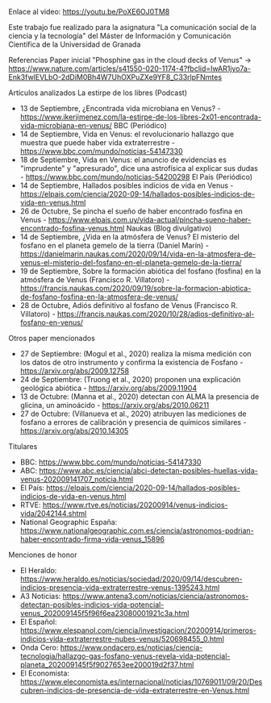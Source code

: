 Enlace al video: https://youtu.be/PoXE6OJ0TM8

Este trabajo fue realizado para la asignatura "La comunicación social de la ciencia y la tecnología" del Máster de Información y Comunicación Científica de la Universidad de Granada

Referencias
Paper inicial
"Phosphine gas in the cloud decks of Venus" -> https://www.nature.com/articles/s41550-020-1174-4?fbclid=IwAR1jyo7a-Enk3fwlEVLbO-2dDiM0Bh4W7UhOXPuZXe9YF8_C33rlpFNmtes

Artículos analizados
La estirpe de los libres (Podcast)
- 13 de Septiembre, ¿Encontrada vida microbiana en Venus? - https://www.ikerjimenez.com/la-estirpe-de-los-libres-2x01-encontrada-vida-microbiana-en-venus/
BBC (Periódico)
- 14 de Septiembre, Vida en Venus: el revolucionario hallazgo que muestra que puede haber vida extraterrestre - https://www.bbc.com/mundo/noticias-54147330
- 18 de Septiembre, Vida en Venus: el anuncio de evidencias es "imprudente" y "apresurado", dice una astrofísica al explicar sus dudas - https://www.bbc.com/mundo/noticias-54200298
El País (Periódico)
- 14 de Septiembre, Hallados posibles indicios de vida en Venus - https://elpais.com/ciencia/2020-09-14/hallados-posibles-indicios-de-vida-en-venus.html
- 26 de Octubre, Se pincha el sueño de haber encontrado fosfina en Venus - https://www.elpais.com.uy/vida-actual/pincha-sueno-haber-encontrado-fosfina-venus.html
Naukas (Blog divulgativo)
- 14 de Septiembre, ¿Vida en la atmósfera de Venus? El misterio del fosfano en el planeta gemelo de la tierra (Daniel Marín) - https://danielmarin.naukas.com/2020/09/14/vida-en-la-atmosfera-de-venus-el-misterio-del-fosfano-en-el-planeta-gemelo-de-la-tierra/
- 19 de Septiembre, Sobre la formación abiótica del fosfano (fosfina) en la atmósfera de Venus (Francisco R. Villatoro) - https://francis.naukas.com/2020/09/19/sobre-la-formacion-abiotica-de-fosfano-fosfina-en-la-atmosfera-de-venus/
- 28 de Octubre, Adiós definitivo al fosfano de Venus (Francisco R. Villatoro) - https://francis.naukas.com/2020/10/28/adios-definitivo-al-fosfano-en-venus/

Otros paper mencionados
- 27 de Septiembre: (Mogul et al., 2020) realiza la misma medición con los datos de otro instrumento y confirma la existencia de Fosfano - https://arxiv.org/abs/2009.12758
- 24 de Septiembre: (Truong et al., 2020) proponen una explicación geológica abiótica - https://arxiv.org/abs/2009.11904
- 13 de Octubre: (Manna et al., 2020) detectan con ALMA la presencia de glicina, un aminoácido - https://arxiv.org/abs/2010.06211
- 27 de Octubre: (Villanueva et al., 2020) atribuyen las mediciones de fosfano a errores de calibración y presencia de químicos similares - https://arxiv.org/abs/2010.14305

Titulares
- BBC: https://www.bbc.com/mundo/noticias-54147330
- ABC: https://www.abc.es/ciencia/abci-detectan-posibles-huellas-vida-venus-202009141707_noticia.html
- El País: https://elpais.com/ciencia/2020-09-14/hallados-posibles-indicios-de-vida-en-venus.html
- RTVE: https://www.rtve.es/noticias/20200914/venus-indicios-vida/2042144.shtml
- National Geographic España: https://www.nationalgeographic.com.es/ciencia/astronomos-podrian-haber-encontrado-firma-vida-venus_15896

Menciones de honor
- El Heraldo: https://www.heraldo.es/noticias/sociedad/2020/09/14/descubren-indicios-presencia-vida-extraterrestre-venus-1395243.html
- A3 Noticias: https://www.antena3.com/noticias/ciencia/astronomos-detectan-posibles-indicios-vida-potencial-venus_202009145f5f96f6ea23080001921c3a.html
- El Español: https://www.elespanol.com/ciencia/investigacion/20200914/primeros-indicios-vida-extraterrestre-nubes-venus/520698455_0.html
- Onda Cero: https://www.ondacero.es/noticias/ciencia-tecnologia/hallazgo-gas-fosfano-venus-revela-vida-potencial-planeta_202009145f5f9027653ee200019d2f37.html
- El Economista: https://www.eleconomista.es/internacional/noticias/10769011/09/20/Descubren-indicios-de-presencia-de-vida-extraterrestre-en-Venus.html
